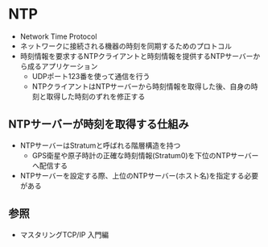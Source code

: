 # NTP
- Network Time Protocol
- ネットワークに接続される機器の時刻を同期するためのプロトコル
- 時刻情報を要求するNTPクライアントと時刻情報を提供するNTPサーバーから成るアプリケーション
  - UDPポート123番を使って通信を行う
  - NTPクライアントはNTPサーバーから時刻情報を取得した後、自身の時刻と取得した時刻のずれを修正する

## NTPサーバーが時刻を取得する仕組み
- NTPサーバーはStratumと呼ばれる階層構造を持つ
  - GPS衛星や原子時計の正確な時刻情報(Stratum0)を下位のNTPサーバーへ配信する
- NTPサーバーを設定する際、上位のNTPサーバー(ホスト名)を指定する必要がある

## 参照
- マスタリングTCP/IP 入門編
